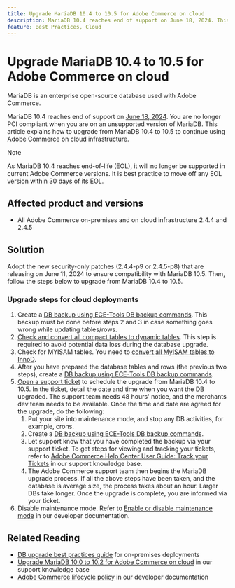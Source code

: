 ```yaml
---
title: Upgrade MariaDB 10.4 to 10.5 for Adobe Commerce on cloud
description: MariaDB 10.4 reaches end of support on June 18, 2024. This article explains how to upgrade MariaDB from 10.4 to 10.5 to continue using Adobe Commerce on cloud infrastructure.
feature: Best Practices, Cloud
---
```

# Upgrade MariaDB 10.4 to 10.5 for Adobe Commerce on cloud

MariaDB is an enterprise open-source database used with Adobe Commerce. 

MariaDB 10.4 reaches end of support on [June 18, 2024](https://endoflife.date/mariadb). You are no longer PCI compliant when you are on an unsupported version of MariaDB. This article explains how to upgrade from MariaDB 10.4 to 10.5 to continue using Adobe Commerce on cloud infrastructure.

>[!NOTE]
>
>As MariaDB 10.4 reaches end-of-life (EOL), it will no longer be supported in current Adobe Commerce versions. It is best practice to move off any EOL version within 30 days of its EOL.

## Affected product and versions

* All Adobe Commerce on-premises and on cloud infrastructure 2.4.4 and 2.4.5 

## Solution

Adopt the new security-only patches (2.4.4-p9 or 2.4.5-p8) that are releasing on June 11, 2024 to ensure compatibility with MariaDB 10.5. Then, follow the steps below to upgrade from MariaDB 10.4 to 10.5.

### Upgrade steps for cloud deployments

1. Create a [DB backup using ECE-Tools DB backup commands](https://experienceleague.adobe.com/en/docs/commerce-cloud-service/user-guide/develop/storage/snapshots). This backup must be done before steps 2 and 3 in case something goes wrong while updating tables/rows.
1. [Check and convert all compact tables to dynamic tables](https://experienceleague.adobe.com/en/docs/commerce-operations/implementation-playbook/best-practices/maintenance/mariadb-upgrade). This step is required to avoid potential data loss during the database upgrade.
1. Check for MYISAM tables. You need to [convert all MyISAM tables to InnoD](https://experienceleague.adobe.com/en/docs/commerce-operations/implementation-playbook/best-practices/planning/database-on-cloud).
1. After you have prepared the database tables and rows (the previous two steps), create a [DB backup using ECE-Tools DB backup commands](https://experienceleague.adobe.com/en/docs/commerce-cloud-service/user-guide/develop/storage/snapshots).
1. [Open a support ticket](/help/help-center-guide/help-center/magento-help-center-user-guide.md#submit-ticket) to schedule the upgrade from MariaDB 10.4 to 10.5. In the ticket, detail the date and time when you want the DB upgraded. The support team needs 48 hours' notice, and the merchants dev team needs to be available. Once the time and date are agreed for the upgrade, do the following:
    1. Put your site into maintenance mode, and stop any DB activities, for example, crons.
    1. Create a [DB backup using ECE-Tools DB backup commands](https://experienceleague.adobe.com/en/docs/commerce-cloud-service/user-guide/develop/storage/snapshots).
    1. Let support know that you have completed the backup via your support ticket. To get steps for viewing and tracking your tickets, refer to [Adobe Commerce Help Center User Guide: Track your Tickets](/help/help-center-guide/help-center/magento-help-center-user-guide.md#track-tickets) in our support knowledge base.
    1. The Adobe Commerce support team then begins the MariaDB upgrade process. If all the above steps have been taken, and the database is average size, the process takes about an hour. Larger DBs take longer. Once the upgrade is complete, you are informed via your ticket.
1. Disable maintenance mode. Refer to [Enable or disable maintenance mode](https://experienceleague.adobe.com/en/docs/commerce-operations/installation-guide/tutorials/maintenance-mode) in our developer documentation.

## Related Reading

* [DB upgrade best practices guide](https://experienceleague.adobe.com/en/docs/commerce-operations/upgrade-guide/prepare/prerequisites) for on-premises deployments
* [Upgrade MariaDB 10.0 to 10.2 for Adobe Commerce on cloud](https://experienceleague.adobe.com/en/docs/commerce-knowledge-base/kb/how-to/upgrade-mariadb-10-0-to-10-2-for-magento-commerce-cloud) in our support knowledge base
* [Adobe Commerce lifecycle policy](https://experienceleague.adobe.com/en/docs/commerce-operations/release/planning/lifecycle-policy) in our developer documentation
